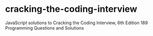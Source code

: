 # cracking-the-coding-interview
JavaScript solutions to Cracking the Coding Interview, 6th Edition 189 Programming Questions and Solutions
